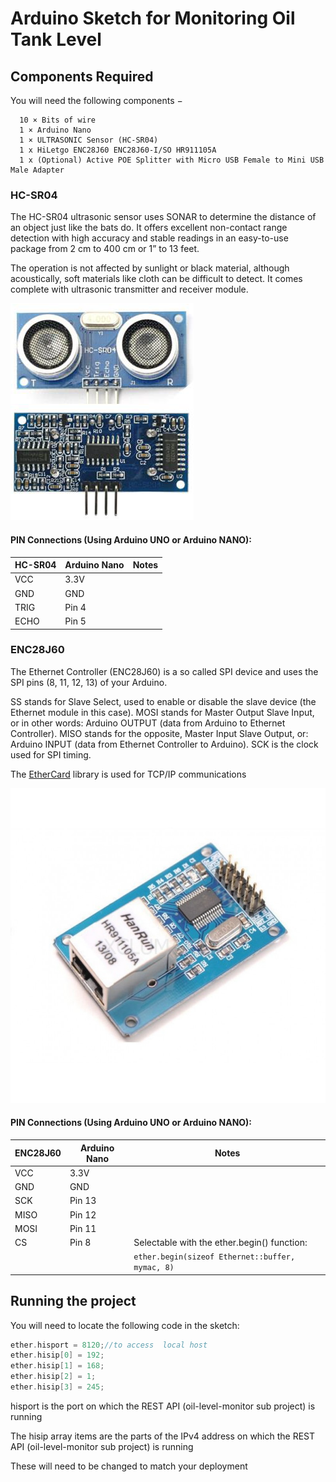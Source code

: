 # Arduino Sketch for Monitoring Oil Tank Level

## Components Required
  
  You will need the following components −
  
      10 × Bits of wire
      1 × Arduino Nano
      1 × ULTRASONIC Sensor (HC-SR04)
      1 x HiLetgo ENC28J60 ENC28J60-I/SO HR911105A
      1 x (Optional) Active POE Splitter with Micro USB Female to Mini USB Male Adapter

### HC-SR04

The HC-SR04 ultrasonic sensor uses SONAR to determine the distance of an object just like the bats do. It offers excellent non-contact range detection with high accuracy and stable readings in an easy-to-use package from 2 cm to 400 cm or 1” to 13 feet.

The operation is not affected by sunlight or black material, although acoustically, soft materials like cloth can be difficult to detect. It comes complete with ultrasonic transmitter and receiver module.

![Picture of HC-SR04](https://github.com/stevenleadbeater/oil-level-monitor/raw/master/oil-level-sender/ultrasonic_sensor.jpg.png)

#### PIN Connections (Using Arduino UNO or Arduino NANO):

| HC-SR04  | Arduino Nano | Notes                                             |
|----------|--------------|---------------------------------------------------|
| VCC      | 3.3V         |                                                   |
| GND      | GND          |                                                   |
| TRIG     | Pin 4        |                                                   |
| ECHO     | Pin 5        |                                                   |

### ENC28J60

The Ethernet Controller (ENC28J60) is a so called SPI device and uses the SPI pins (8, 11, 12, 13) of your Arduino.

SS stands for Slave Select, used to enable or disable the slave device (the Ethernet module in this case).
MOSI stands for Master Output Slave Input, or in other words: Arduino OUTPUT (data from Arduino to Ethernet Controller).
MISO stands for the opposite, Master Input Slave Output, or: Arduino INPUT (data from Ethernet Controller to Arduino).
SCK is the clock used for SPI timing.

The [EtherCard](https://github.com/njh/ethercard) library is used for TCP/IP communications

![Picture of ENC28J60](https://github.com/stevenleadbeater/oil-level-monitor/raw/master/oil-level-sender/ENC28J60.jpeg)

#### PIN Connections (Using Arduino UNO or Arduino NANO):

| ENC28J60 | Arduino Nano | Notes                                             |
|----------|--------------|---------------------------------------------------|
| VCC      | 3.3V         |                                                   |
| GND      | GND          |                                                   |
| SCK      | Pin 13       |                                                   |
| MISO     | Pin 12       |                                                   |
| MOSI     | Pin 11       |                                                   |
| CS       | Pin 8        |Selectable with the ether.begin() function:        |
|          |              |`ether.begin(sizeof Ethernet::buffer, mymac, 8)`   |

## Running the project

You will need to locate the following code in the sketch:

```c++
ether.hisport = 8120;//to access  local host
ether.hisip[0] = 192;
ether.hisip[1] = 168;
ether.hisip[2] = 1;
ether.hisip[3] = 245;
```

hisport is the port on which the REST API (oil-level-monitor sub project) is running

The hisip array items are the parts of the IPv4 address on which the REST API (oil-level-monitor sub project) is running 

These will need to be changed to match your deployment
